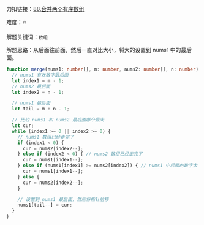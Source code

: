 力扣链接：<a href="https://leetcode.cn/problems/merge-sorted-array/description/" target="_blank">88.合并两个有序数组</a>

难度：⭐ <br/>

解题关键词：`数组`<br />

解题思路：从后面往前面，然后一直对比大小，将大的设置到 nums1 中的最后面。<br />

```typescript
function merge(nums1: number[], m: number, nums2: number[], n: number): void {
  // nums1 有效数字最后面
  let index1 = m - 1;
  // nums2 最后面
  let index2 = n - 1;

  // nums1 最后面
  let tail = m + n - 1;

  // 比较 nums1 和 nums2 最后面哪个最大
  let cur;
  while (index1 >= 0 || index2 >= 0) {
    // nums1 数组已经走完了
    if (index1 < 0) {
      cur = nums2[index2--];
    } else if (index2 < 0) { // nums2 数组已经走完了
      cur = nums1[index1--];
    } else if (nums1[index1] >= nums2[index2]) { // nums1 中后面的数字大
      cur = nums1[index1--];
    } else {
      cur = nums2[index2--];
    }

    // 设置到 nums1 最后面，然后将指针前移
    nums1[tail--] = cur;
  }
}
```
